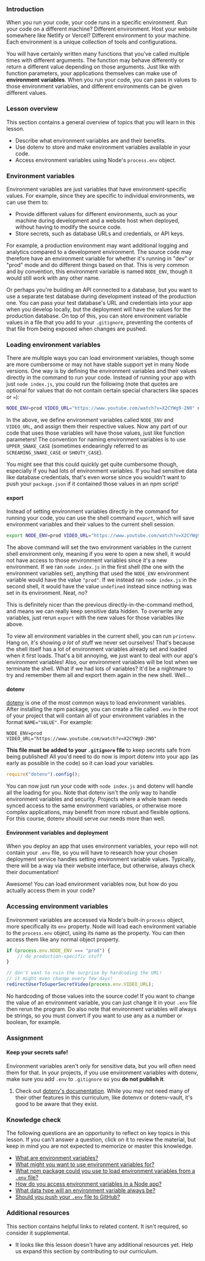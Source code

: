 ### Introduction

When you run your code, your code runs in a specific environment. Run your code on a different machine? Different environment. Host your website somewhere like Netlify or Vercel? Different environment to your machine. Each environment is a unique collection of tools and configurations.

You will have certainly written many functions that you've called multiple times with different arguments. The function may behave differently or return a different value depending on those arguments. Just like with function parameters, your applications themselves can make use of **environment variables**. When you run your code, you can pass in values to those environment variables, and different environments can be given different values.

### Lesson overview

This section contains a general overview of topics that you will learn in this lesson.

- Describe what environment variables are and their benefits.
- Use dotenv to store and make environment variables available in your code.
- Access environment variables using Node's `process.env` object.

### Environment variables

Environment variables are just variables that have environment-specific values. For example, since they are specific to individual environments, we can use them to:

- Provide different values for different environments, such as your machine during development and a website host when deployed, without having to modify the source code.
- Store secrets, such as database URLs and credentials, or API keys.

For example, a production environment may want additional logging and analytics compared to a development environment. The source code may therefore have an environment variable for whether it's running in "dev" or "prod" mode and do different things based on that. This is very common and by convention, this environment variable is named `NODE_ENV`, though it would still work with any other name.

Or perhaps you're building an API connected to a database, but you want to use a separate test database during development instead of the production one. You can pass your test database's URL and credentials into your app when you develop locally, but the deployment will have the values for the production database. On top of this, you can store environment variable values in a file that you add to your `.gitignore`, preventing the contents of that file from being exposed when changes are pushed.

### Loading environment variables

There are multiple ways you can load environment variables, though some are more cumbersome or may not have stable support yet in many Node versions. One way is by defining the environment variables and their values directly in the command to run your code. Instead of running your app with just `node index.js`, you could run the following (note that quotes are optional for values that do not contain certain special characters like spaces or `=`):

```bash
NODE_ENV=prod VIDEO_URL="https://www.youtube.com/watch?v=X2CYWg9-2N0" node index.js
```

In the above, we define environment variables called `NODE_ENV` and `VIDEO_URL`, and assign them their respective values. Now any part of our code that uses those variables will have those values, just like function parameters! The convention for naming environment variables is to use `UPPER_SNAKE_CASE` (sometimes endearingly referred to as `SCREAMING_SNAKE_CASE` or `SHOUTY_CASE`).

You might see that this could quickly get quite cumbersome though, especially if you had lots of environment variables. If you had sensitive data like database credentials, that's even worse since you wouldn't want to push your `package.json` if it contained those values in an npm script!

#### export

Instead of setting environment variables directly in the command for running your code, you can use the shell command `export`, which will save environment variables and their values to the current shell session.

```bash
export NODE_ENV=prod VIDEO_URL="https://www.youtube.com/watch?v=X2CYWg9-2N0"
```

The above command will set the two environment variables in the current shell environment only, meaning if you were to open a new shell, it would not have access to those environment variables since it's a new environment. If we ran `node index.js` in the first shell (the one with the environment variables set), anything that used the `NODE_ENV` environment variable would have the value `"prod"`. If we instead ran `node index.js` in the second shell, it would have the value `undefined` instead since nothing was set in its environment. Neat, no?

This is definitely nicer than the previous directly-in-the-command method, and means we can really keep sensitive data hidden. To overwrite any variables, just rerun `export` with the new values for those variables like above.

To view all environment variables in the current shell, you can run `printenv`. Hang on, it's showing *a lot* of stuff we never set ourselves! That's because the shell itself has a lot of environment variables already set and loaded when it first loads. That's a bit annoying, we just want to deal with our app's environment variables! Also, our environment variables will be lost when we terminate the shell. What if we had lots of variables? It'd be a nightmare to try and remember them all and export them again in the new shell. Well...

#### dotenv

[dotenv](https://www.npmjs.com/package/dotenv) is one of the most common ways to load environment variables. After installing the npm package, you can create a file called `.env` in the root of your project that will contain all of your environment variables in the format `NAME="VALUE"`. For example:

```properties
NODE_ENV=prod
VIDEO_URL="https://www.youtube.com/watch?v=X2CYWg9-2N0"
```

**This file must be added to your `.gitignore` file** to keep secrets safe from being published! All you'd need to do now is import dotenv into your app (as early as possible in the code) so it can load your variables.

```javascript
require("dotenv").config();
```

You can now just run your code with `node index.js` and dotenv will handle all the loading for you. Note that dotenv isn't the only way to handle environment variables and security. Projects where a whole team needs synced access to the same environment variables, or otherwise more complex applications, may benefit from more robust and flexible options. For this course, dotenv should serve our needs more than well.

<div class="lesson-note lesson-note--tip" markdown="1">

#### Environment variables and deployment

When you deploy an app that uses environment variables, your repo will not contain your `.env` file, so you will have to research how your chosen deployment service handles setting environment variable values. Typically, there will be a way via their website interface, but otherwise, always check their documentation!

</div>

Awesome! You can load environment variables now, but how do you actually access them in your code?

### Accessing environment variables

Environment variables are accessed via Node's built-in `process` object, more specifically its `env` property. Node will load each environment variable to the `process.env` object, using its name as the property. You can then access them like any normal object property.

```javascript
if (process.env.NODE_ENV === "prod") {
    // do production-specific stuff
}

// don't want to ruin the surprise by hardcoding the URL!
// it might even change every few days!
redirectUserToSuperSecretVideo(process.env.VIDEO_URL);
```

No hardcoding of those values into the source code! If you want to change the value of an environment variable, you can just change it in your `.env` file then rerun the program. Do also note that environment variables will always be strings, so you must convert if you want to use any as a number or boolean, for example.

### Assignment

<div class="lesson-content__panel" markdown="1">

<div class="lesson-note lesson-note--critical" markdown="1">

#### Keep your secrets safe!

Environment variables aren't only for sensitive data, but you will often need them for that. In your projects, if you use environment variables with dotenv, make sure you add `.env` to `.gitignore` so you **do not publish it**.

</div>

1. Check out [dotenv's documentation](https://www.npmjs.com/package/dotenv#-documentation). While you may not need many of their other features in this curriculum, like dotenvx or dotenv-vault, it's good to be aware that they exist.

</div>

### Knowledge check

The following questions are an opportunity to reflect on key topics in this lesson. If you can't answer a question, click on it to review the material, but keep in mind you are not expected to memorize or master this knowledge.

- [What are environment variables?](#environment-variables)
- [What might you want to use environment variables for?](#environment-variables)
- [What npm package could you use to load environment variables from a `.env` file?](https://www.npmjs.com/package/dotenv)
- [How do you access environment variables in a Node app?](#accessing-environment-variables)
- [What data type will an environment variable always be?](#accessing-environment-variables)
- [Should you push your `.env` file to GitHub?](#keep-your-secrets-safe)

### Additional resources

This section contains helpful links to related content. It isn't required, so consider it supplemental.

- It looks like this lesson doesn't have any additional resources yet. Help us expand this section by contributing to our curriculum.
